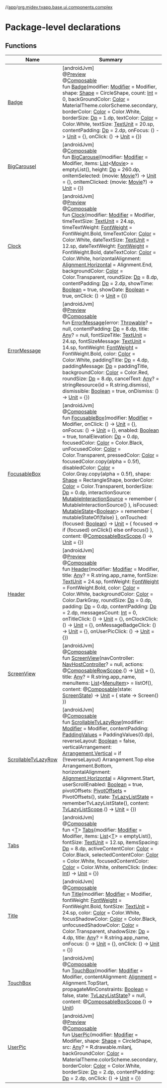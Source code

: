//[app](../../index.md)/[org.mjdev.tvapp.base.ui.components.complex](index.md)

# Package-level declarations

## Functions

| Name | Summary |
|---|---|
| [Badge](-badge.md) | [androidJvm]<br>@[Preview](https://developer.android.com/reference/kotlin/androidx/compose/ui/tooling/preview/Preview.html)<br>@[Composable](https://developer.android.com/reference/kotlin/androidx/compose/runtime/Composable.html)<br>fun [Badge](-badge.md)(modifier: [Modifier](https://developer.android.com/reference/kotlin/androidx/compose/ui/Modifier.html) = Modifier, shape: [Shape](https://developer.android.com/reference/kotlin/androidx/compose/ui/graphics/Shape.html) = CircleShape, count: [Int](https://kotlinlang.org/api/latest/jvm/stdlib/kotlin/-int/index.html) = 0, backGroundColor: [Color](https://developer.android.com/reference/kotlin/androidx/compose/ui/graphics/Color.html) = MaterialTheme.colorScheme.secondary, borderColor: [Color](https://developer.android.com/reference/kotlin/androidx/compose/ui/graphics/Color.html) = Color.White, borderSize: [Dp](https://developer.android.com/reference/kotlin/androidx/compose/ui/unit/Dp.html) = 1.dp, textColor: [Color](https://developer.android.com/reference/kotlin/androidx/compose/ui/graphics/Color.html) = Color.White, textSize: [TextUnit](https://developer.android.com/reference/kotlin/androidx/compose/ui/unit/TextUnit.html) = 20.sp, contentPadding: [Dp](https://developer.android.com/reference/kotlin/androidx/compose/ui/unit/Dp.html) = 2.dp, onFocus: () -&gt; [Unit](https://kotlinlang.org/api/latest/jvm/stdlib/kotlin/-unit/index.html) = {}, onClick: () -&gt; [Unit](https://kotlinlang.org/api/latest/jvm/stdlib/kotlin/-unit/index.html) = {}) |
| [BigCarousel](-big-carousel.md) | [androidJvm]<br>@[Composable](https://developer.android.com/reference/kotlin/androidx/compose/runtime/Composable.html)<br>fun [BigCarousel](-big-carousel.md)(modifier: [Modifier](https://developer.android.com/reference/kotlin/androidx/compose/ui/Modifier.html) = Modifier, items: [List](https://kotlinlang.org/api/latest/jvm/stdlib/kotlin.collections/-list/index.html)&lt;[Movie](../org.mjdev.tvapp.data/-movie/index.md)&gt; = emptyList(), height: [Dp](https://developer.android.com/reference/kotlin/androidx/compose/ui/unit/Dp.html) = 260.dp, onItemSelected: (movie: [Movie](../org.mjdev.tvapp.data/-movie/index.md)?) -&gt; [Unit](https://kotlinlang.org/api/latest/jvm/stdlib/kotlin/-unit/index.html) = {}, onItemClicked: (movie: [Movie](../org.mjdev.tvapp.data/-movie/index.md)?) -&gt; [Unit](https://kotlinlang.org/api/latest/jvm/stdlib/kotlin/-unit/index.html) = {}) |
| [Clock](-clock.md) | [androidJvm]<br>@[Preview](https://developer.android.com/reference/kotlin/androidx/compose/ui/tooling/preview/Preview.html)<br>@[Composable](https://developer.android.com/reference/kotlin/androidx/compose/runtime/Composable.html)<br>fun [Clock](-clock.md)(modifier: [Modifier](https://developer.android.com/reference/kotlin/androidx/compose/ui/Modifier.html) = Modifier, timeTextSize: [TextUnit](https://developer.android.com/reference/kotlin/androidx/compose/ui/unit/TextUnit.html) = 24.sp, timeTextWeight: [FontWeight](https://developer.android.com/reference/kotlin/androidx/compose/ui/text/font/FontWeight.html) = FontWeight.Bold, timeTextColor: [Color](https://developer.android.com/reference/kotlin/androidx/compose/ui/graphics/Color.html) = Color.White, dateTextSize: [TextUnit](https://developer.android.com/reference/kotlin/androidx/compose/ui/unit/TextUnit.html) = 12.sp, dateTextWeight: [FontWeight](https://developer.android.com/reference/kotlin/androidx/compose/ui/text/font/FontWeight.html) = FontWeight.Bold, dateTextColor: [Color](https://developer.android.com/reference/kotlin/androidx/compose/ui/graphics/Color.html) = Color.White, horizontalAlignment: [Alignment.Horizontal](https://developer.android.com/reference/kotlin/androidx/compose/ui/Alignment.Horizontal.html) = Alignment.End, backgroundColor: [Color](https://developer.android.com/reference/kotlin/androidx/compose/ui/graphics/Color.html) = Color.Transparent, roundSize: [Dp](https://developer.android.com/reference/kotlin/androidx/compose/ui/unit/Dp.html) = 8.dp, contentPadding: [Dp](https://developer.android.com/reference/kotlin/androidx/compose/ui/unit/Dp.html) = 2.dp, showTime: [Boolean](https://kotlinlang.org/api/latest/jvm/stdlib/kotlin/-boolean/index.html) = true, showDate: [Boolean](https://kotlinlang.org/api/latest/jvm/stdlib/kotlin/-boolean/index.html) = true, onClick: () -&gt; [Unit](https://kotlinlang.org/api/latest/jvm/stdlib/kotlin/-unit/index.html) = {}) |
| [ErrorMessage](-error-message.md) | [androidJvm]<br>@[Preview](https://developer.android.com/reference/kotlin/androidx/compose/ui/tooling/preview/Preview.html)<br>@[Composable](https://developer.android.com/reference/kotlin/androidx/compose/runtime/Composable.html)<br>fun [ErrorMessage](-error-message.md)(error: [Throwable](https://kotlinlang.org/api/latest/jvm/stdlib/kotlin/-throwable/index.html)? = null, contentPadding: [Dp](https://developer.android.com/reference/kotlin/androidx/compose/ui/unit/Dp.html) = 8.dp, title: [Any](https://kotlinlang.org/api/latest/jvm/stdlib/kotlin/-any/index.html)? = null, fontSizeTitle: [TextUnit](https://developer.android.com/reference/kotlin/androidx/compose/ui/unit/TextUnit.html) = 24.sp, fontSizeMessage: [TextUnit](https://developer.android.com/reference/kotlin/androidx/compose/ui/unit/TextUnit.html) = 14.sp, fontWeight: [FontWeight](https://developer.android.com/reference/kotlin/androidx/compose/ui/text/font/FontWeight.html) = FontWeight.Bold, color: [Color](https://developer.android.com/reference/kotlin/androidx/compose/ui/graphics/Color.html) = Color.White, paddingTitle: [Dp](https://developer.android.com/reference/kotlin/androidx/compose/ui/unit/Dp.html) = 4.dp, paddingMessage: [Dp](https://developer.android.com/reference/kotlin/androidx/compose/ui/unit/Dp.html) = paddingTitle, backgroundColor: [Color](https://developer.android.com/reference/kotlin/androidx/compose/ui/graphics/Color.html) = Color.Red, roundSize: [Dp](https://developer.android.com/reference/kotlin/androidx/compose/ui/unit/Dp.html) = 8.dp, cancelText: [Any](https://kotlinlang.org/api/latest/jvm/stdlib/kotlin/-any/index.html)? = stringResource(id = R.string.dismiss), dismissible: [Boolean](https://kotlinlang.org/api/latest/jvm/stdlib/kotlin/-boolean/index.html) = true, onDismiss: () -&gt; [Unit](https://kotlinlang.org/api/latest/jvm/stdlib/kotlin/-unit/index.html) = {}) |
| [FocusableBox](-focusable-box.md) | [androidJvm]<br>@[Composable](https://developer.android.com/reference/kotlin/androidx/compose/runtime/Composable.html)<br>fun [FocusableBox](-focusable-box.md)(modifier: [Modifier](https://developer.android.com/reference/kotlin/androidx/compose/ui/Modifier.html) = Modifier, onClick: () -&gt; [Unit](https://kotlinlang.org/api/latest/jvm/stdlib/kotlin/-unit/index.html) = {}, onFocus: () -&gt; [Unit](https://kotlinlang.org/api/latest/jvm/stdlib/kotlin/-unit/index.html) = {}, enabled: [Boolean](https://kotlinlang.org/api/latest/jvm/stdlib/kotlin/-boolean/index.html) = true, tonalElevation: [Dp](https://developer.android.com/reference/kotlin/androidx/compose/ui/unit/Dp.html) = 0.dp, focusedColor: [Color](https://developer.android.com/reference/kotlin/androidx/compose/ui/graphics/Color.html) = Color.Black, unFocusedColor: [Color](https://developer.android.com/reference/kotlin/androidx/compose/ui/graphics/Color.html) = Color.Transparent, pressedColor: [Color](https://developer.android.com/reference/kotlin/androidx/compose/ui/graphics/Color.html) = focusedColor.copy(alpha = 0.5f), disabledColor: [Color](https://developer.android.com/reference/kotlin/androidx/compose/ui/graphics/Color.html) = Color.Gray.copy(alpha = 0.5f), shape: [Shape](https://developer.android.com/reference/kotlin/androidx/compose/ui/graphics/Shape.html) = RectangleShape, borderColor: [Color](https://developer.android.com/reference/kotlin/androidx/compose/ui/graphics/Color.html) = Color.Transparent, borderSize: [Dp](https://developer.android.com/reference/kotlin/androidx/compose/ui/unit/Dp.html) = 0.dp, interactionSource: [MutableInteractionSource](https://developer.android.com/reference/kotlin/androidx/compose/foundation/interaction/MutableInteractionSource.html) = remember { MutableInteractionSource() }, isFocused: [MutableState](https://developer.android.com/reference/kotlin/androidx/compose/runtime/MutableState.html)&lt;[Boolean](https://kotlinlang.org/api/latest/jvm/stdlib/kotlin/-boolean/index.html)&gt; = remember { mutableStateOf(false) }, onTouched: (focused: [Boolean](https://kotlinlang.org/api/latest/jvm/stdlib/kotlin/-boolean/index.html)) -&gt; [Unit](https://kotlinlang.org/api/latest/jvm/stdlib/kotlin/-unit/index.html) = { focused -&gt;         if (focused) onClick() else onFocus()     }, content: @[Composable](https://developer.android.com/reference/kotlin/androidx/compose/runtime/Composable.html)[BoxScope](https://developer.android.com/reference/kotlin/androidx/compose/foundation/layout/BoxScope.html).() -&gt; [Unit](https://kotlinlang.org/api/latest/jvm/stdlib/kotlin/-unit/index.html) = {}) |
| [Header](-header.md) | [androidJvm]<br>@[Preview](https://developer.android.com/reference/kotlin/androidx/compose/ui/tooling/preview/Preview.html)<br>@[Composable](https://developer.android.com/reference/kotlin/androidx/compose/runtime/Composable.html)<br>fun [Header](-header.md)(modifier: [Modifier](https://developer.android.com/reference/kotlin/androidx/compose/ui/Modifier.html) = Modifier, title: [Any](https://kotlinlang.org/api/latest/jvm/stdlib/kotlin/-any/index.html)? = R.string.app_name, fontSize: [TextUnit](https://developer.android.com/reference/kotlin/androidx/compose/ui/unit/TextUnit.html) = 24.sp, fontWeight: [FontWeight](https://developer.android.com/reference/kotlin/androidx/compose/ui/text/font/FontWeight.html) = FontWeight.Bold, color: [Color](https://developer.android.com/reference/kotlin/androidx/compose/ui/graphics/Color.html) = Color.White, backgroundColor: [Color](https://developer.android.com/reference/kotlin/androidx/compose/ui/graphics/Color.html) = Color.DarkGray, roundSize: [Dp](https://developer.android.com/reference/kotlin/androidx/compose/ui/unit/Dp.html) = 0.dp, padding: [Dp](https://developer.android.com/reference/kotlin/androidx/compose/ui/unit/Dp.html) = 0.dp, contentPadding: [Dp](https://developer.android.com/reference/kotlin/androidx/compose/ui/unit/Dp.html) = 2.dp, messagesCount: [Int](https://kotlinlang.org/api/latest/jvm/stdlib/kotlin/-int/index.html) = 0, onTitleClick: () -&gt; [Unit](https://kotlinlang.org/api/latest/jvm/stdlib/kotlin/-unit/index.html) = {}, onClockClick: () -&gt; [Unit](https://kotlinlang.org/api/latest/jvm/stdlib/kotlin/-unit/index.html) = {}, onMessageBadgeClick: () -&gt; [Unit](https://kotlinlang.org/api/latest/jvm/stdlib/kotlin/-unit/index.html) = {}, onUserPicClick: () -&gt; [Unit](https://kotlinlang.org/api/latest/jvm/stdlib/kotlin/-unit/index.html) = {}) |
| [ScreenView](-screen-view.md) | [androidJvm]<br>@[Composable](https://developer.android.com/reference/kotlin/androidx/compose/runtime/Composable.html)<br>fun [ScreenView](-screen-view.md)(navController: [NavHostController](https://developer.android.com/reference/kotlin/androidx/navigation/NavHostController.html)? = null, actions: @[Composable](https://developer.android.com/reference/kotlin/androidx/compose/runtime/Composable.html)[RowScope](https://developer.android.com/reference/kotlin/androidx/compose/foundation/layout/RowScope.html).() -&gt; [Unit](https://kotlinlang.org/api/latest/jvm/stdlib/kotlin/-unit/index.html) = {}, title: [Any](https://kotlinlang.org/api/latest/jvm/stdlib/kotlin/-any/index.html)? = R.string.app_name, menuItems: [List](https://kotlinlang.org/api/latest/jvm/stdlib/kotlin.collections/-list/index.html)&lt;[MenuItem](../org.mjdev.tvapp.base.navigation/-menu-item/index.md)&gt; = listOf(), content: @[Composable](https://developer.android.com/reference/kotlin/androidx/compose/runtime/Composable.html)(state: [ScreenState](../org.mjdev.tvapp.base.state/-screen-state/index.md)) -&gt; [Unit](https://kotlinlang.org/api/latest/jvm/stdlib/kotlin/-unit/index.html) = { state -&gt;         Screen()     }) |
| [ScrollableTvLazyRow](-scrollable-tv-lazy-row.md) | [androidJvm]<br>@[Composable](https://developer.android.com/reference/kotlin/androidx/compose/runtime/Composable.html)<br>fun [ScrollableTvLazyRow](-scrollable-tv-lazy-row.md)(modifier: [Modifier](https://developer.android.com/reference/kotlin/androidx/compose/ui/Modifier.html) = Modifier, contentPadding: [PaddingValues](https://developer.android.com/reference/kotlin/androidx/compose/foundation/layout/PaddingValues.html) = PaddingValues(0.dp), reverseLayout: [Boolean](https://kotlinlang.org/api/latest/jvm/stdlib/kotlin/-boolean/index.html) = false, verticalArrangement: [Arrangement.Vertical](https://developer.android.com/reference/kotlin/androidx/compose/foundation/layout/Arrangement.Vertical.html) = if (!reverseLayout) Arrangement.Top     else Arrangement.Bottom, horizontalAlignment: [Alignment.Horizontal](https://developer.android.com/reference/kotlin/androidx/compose/ui/Alignment.Horizontal.html) = Alignment.Start, userScrollEnabled: [Boolean](https://kotlinlang.org/api/latest/jvm/stdlib/kotlin/-boolean/index.html) = true, pivotOffsets: [PivotOffsets](https://developer.android.com/reference/kotlin/androidx/tv/foundation/PivotOffsets.html) = PivotOffsets(), state: [TvLazyListState](https://developer.android.com/reference/kotlin/androidx/tv/foundation/lazy/list/TvLazyListState.html) = rememberTvLazyListState(), content: [TvLazyListScope](https://developer.android.com/reference/kotlin/androidx/tv/foundation/lazy/list/TvLazyListScope.html).() -&gt; [Unit](https://kotlinlang.org/api/latest/jvm/stdlib/kotlin/-unit/index.html) = {}) |
| [Tabs](-tabs.md) | [androidJvm]<br>@[Composable](https://developer.android.com/reference/kotlin/androidx/compose/runtime/Composable.html)<br>fun &lt;[T](-tabs.md)&gt; [Tabs](-tabs.md)(modifier: [Modifier](https://developer.android.com/reference/kotlin/androidx/compose/ui/Modifier.html) = Modifier, items: [List](https://kotlinlang.org/api/latest/jvm/stdlib/kotlin.collections/-list/index.html)&lt;[T](-tabs.md)&gt; = emptyList(), fontSize: [TextUnit](https://developer.android.com/reference/kotlin/androidx/compose/ui/unit/TextUnit.html) = 12.sp, itemsSpacing: [Dp](https://developer.android.com/reference/kotlin/androidx/compose/ui/unit/Dp.html) = 8.dp, activeContentColor: [Color](https://developer.android.com/reference/kotlin/androidx/compose/ui/graphics/Color.html) = Color.Black, selectedContentColor: [Color](https://developer.android.com/reference/kotlin/androidx/compose/ui/graphics/Color.html) = Color.White, focusedContentColor: [Color](https://developer.android.com/reference/kotlin/androidx/compose/ui/graphics/Color.html) = Color.White, onItemClick: (index: [Int](https://kotlinlang.org/api/latest/jvm/stdlib/kotlin/-int/index.html)) -&gt; [Unit](https://kotlinlang.org/api/latest/jvm/stdlib/kotlin/-unit/index.html) = {}) |
| [Title](-title.md) | [androidJvm]<br>@[Composable](https://developer.android.com/reference/kotlin/androidx/compose/runtime/Composable.html)<br>fun [Title](-title.md)(modifier: [Modifier](https://developer.android.com/reference/kotlin/androidx/compose/ui/Modifier.html) = Modifier, fontWeight: [FontWeight](https://developer.android.com/reference/kotlin/androidx/compose/ui/text/font/FontWeight.html) = FontWeight.Bold, fontSize: [TextUnit](https://developer.android.com/reference/kotlin/androidx/compose/ui/unit/TextUnit.html) = 24.sp, color: [Color](https://developer.android.com/reference/kotlin/androidx/compose/ui/graphics/Color.html) = Color.White, focusShadowColor: [Color](https://developer.android.com/reference/kotlin/androidx/compose/ui/graphics/Color.html) = Color.Black, unfocusedShadowColor: [Color](https://developer.android.com/reference/kotlin/androidx/compose/ui/graphics/Color.html) = Color.Transparent, shadowSize: [Dp](https://developer.android.com/reference/kotlin/androidx/compose/ui/unit/Dp.html) = 4.dp, title: [Any](https://kotlinlang.org/api/latest/jvm/stdlib/kotlin/-any/index.html)? = R.string.app_name, onFocus: () -&gt; [Unit](https://kotlinlang.org/api/latest/jvm/stdlib/kotlin/-unit/index.html) = {}, onClick: () -&gt; [Unit](https://kotlinlang.org/api/latest/jvm/stdlib/kotlin/-unit/index.html) = {}) |
| [TouchBox](-touch-box.md) | [androidJvm]<br>@[Composable](https://developer.android.com/reference/kotlin/androidx/compose/runtime/Composable.html)<br>fun [TouchBox](-touch-box.md)(modifier: [Modifier](https://developer.android.com/reference/kotlin/androidx/compose/ui/Modifier.html) = Modifier, contentAlignment: [Alignment](https://developer.android.com/reference/kotlin/androidx/compose/ui/Alignment.html) = Alignment.TopStart, propagateMinConstraints: [Boolean](https://kotlinlang.org/api/latest/jvm/stdlib/kotlin/-boolean/index.html) = false, state: [TvLazyListState](https://developer.android.com/reference/kotlin/androidx/tv/foundation/lazy/list/TvLazyListState.html)? = null, content: @[Composable](https://developer.android.com/reference/kotlin/androidx/compose/runtime/Composable.html)[BoxScope](https://developer.android.com/reference/kotlin/androidx/compose/foundation/layout/BoxScope.html).() -&gt; [Unit](https://kotlinlang.org/api/latest/jvm/stdlib/kotlin/-unit/index.html)) |
| [UserPic](-user-pic.md) | [androidJvm]<br>@[Preview](https://developer.android.com/reference/kotlin/androidx/compose/ui/tooling/preview/Preview.html)<br>@[Composable](https://developer.android.com/reference/kotlin/androidx/compose/runtime/Composable.html)<br>fun [UserPic](-user-pic.md)(modifier: [Modifier](https://developer.android.com/reference/kotlin/androidx/compose/ui/Modifier.html) = Modifier, shape: [Shape](https://developer.android.com/reference/kotlin/androidx/compose/ui/graphics/Shape.html) = CircleShape, src: [Any](https://kotlinlang.org/api/latest/jvm/stdlib/kotlin/-any/index.html)? = R.drawable.milanj, backGroundColor: [Color](https://developer.android.com/reference/kotlin/androidx/compose/ui/graphics/Color.html) = MaterialTheme.colorScheme.secondary, borderColor: [Color](https://developer.android.com/reference/kotlin/androidx/compose/ui/graphics/Color.html) = Color.White, borderSize: [Dp](https://developer.android.com/reference/kotlin/androidx/compose/ui/unit/Dp.html) = 2.dp, contentPadding: [Dp](https://developer.android.com/reference/kotlin/androidx/compose/ui/unit/Dp.html) = 2.dp, onClick: () -&gt; [Unit](https://kotlinlang.org/api/latest/jvm/stdlib/kotlin/-unit/index.html) = {}) |
